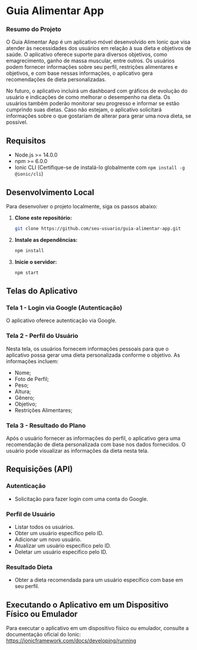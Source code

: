 # Guia Alimentar App

### Resumo do Projeto

O Guia Alimentar App é um aplicativo móvel desenvolvido em Ionic que visa atender às necessidades dos usuários em relação à sua dieta e objetivos de saúde. O aplicativo oferece suporte para diversos objetivos, como emagrecimento, ganho de massa muscular, entre outros. Os usuários podem fornecer informações sobre seu perfil, restrições alimentares e objetivos, e com base nessas informações, o aplicativo gera recomendações de dieta personalizadas.

No futuro, o aplicativo incluirá um dashboard com gráficos de evolução do usuário e indicações de como melhorar o desempenho na dieta. Os usuários também poderão monitorar seu progresso e informar se estão cumprindo suas dietas. Caso não estejam, o aplicativo solicitará informações sobre o que gostariam de alterar para gerar uma nova dieta, se possível.

## Requisitos

- Node.js >= 14.0.0
- npm >= 6.0.0
- Ionic CLI (Certifique-se de instalá-lo globalmente com `npm install -g @ionic/cli`)

## Desenvolvimento Local

Para desenvolver o projeto localmente, siga os passos abaixo:

1. **Clone este repositório:**

   ```bash
   git clone https://github.com/seu-usuario/guia-alimentar-app.git

2. **Instale as dependências:**

   ```bash
   npm install

3. **Inicie o servidor:**

   ```bash
   npm start

## Telas do Aplicativo

### Tela 1 - Login via Google (Autenticação)
O aplicativo oferece autenticação via Google.

### Tela 2 - Perfil do Usuário
Nesta tela, os usuários fornecem informações pessoais para que o aplicativo possa gerar uma dieta personalizada conforme o objetivo. As informações incluem:

- Nome;
- Foto de Perfil;
- Peso;
- Altura;
- Gênero;
- Objetivo;
- Restrições Alimentares;

### Tela 3 - Resultado do Plano
Após o usuário fornecer as informações do perfil, o aplicativo gera uma recomendação de dieta personalizada com base nos dados fornecidos. O usuário pode visualizar as informações da dieta nesta tela.

## Requisições (API)

### Autenticação
- Solicitação para fazer login com uma conta do Google.

### Perfil de Usuário
- Listar todos os usuários.
- Obter um usuário específico pelo ID.
- Adicionar um novo usuário.
- Atualizar um usuário específico pelo ID.
- Deletar um usuário específico pelo ID.

### Resultado Dieta
- Obter a dieta recomendada para um usuário específico com base em seu perfil.

## Executando o Aplicativo em um Dispositivo Físico ou Emulador
Para executar o aplicativo em um dispositivo físico ou emulador, consulte a documentação oficial do Ionic: https://ionicframework.com/docs/developing/running
